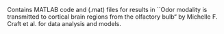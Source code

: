 
Contains MATLAB code and (.mat) files for results in  ``Odor modality is transmitted to cortical brain regions from the olfactory bulb“  by Michelle F. Craft et al. for data analysis and models.
